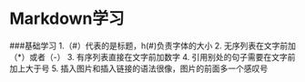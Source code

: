 # Markdown学习
###基础学习
1.（#）代表的是标题，h(#)负责字体的大小
2. 无序列表在文字前加（*）或者（-）
3. 有序列表直接在文字前加数字
4. 引用别处的句子需要在文字前加上大于号
5. 插入图片和插入链接的语法很像，图片的前面多一个感叹号
